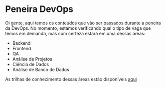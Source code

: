 # Peneira DevOps

Oi gente, aqui temos os conteúdos que vão ser passados durante a peneira da DevOps. No momento, estamos verificando qual o tipo de vaga que temos em demanda, mas com certeza estará em uma dessas áreas:

- Backend
- Frontend
- QA
- Análise de Projetos
- Ciência de Dados
- Análise de Banco de Dados

As trilhas de conhecimento dessas áreas estão disponíveis [aqui](./trilhas-de-conhecimento.md)

